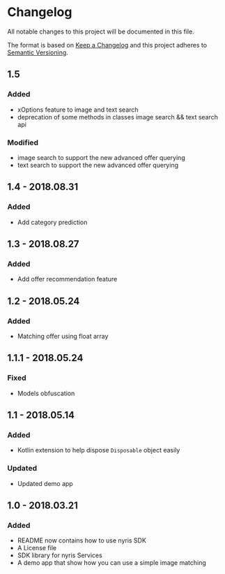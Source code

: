# Changelog
All notable changes to this project will be documented in this file.

The format is based on [Keep a Changelog](http://keepachangelog.com/en/1.0.0/)
and this project adheres to [Semantic Versioning](http://semver.org/spec/v2.0.0.html).

## 1.5
### Added
- xOptions feature to image and text search
- deprecation of some methods in classes image search && text search api

### Modified
- image search to support the new advanced offer querying
- text search to support the new advanced offer querying

## 1.4 - 2018.08.31
### Added
- Add category prediction

## 1.3 - 2018.08.27
### Added
- Add offer recommendation feature

## 1.2 - 2018.05.24
### Added
- Matching offer using float array

## 1.1.1 - 2018.05.24
### Fixed
- Models obfuscation 
 
## 1.1 - 2018.05.14
### Added
- Kotlin extension to help dispose `Disposable` object easily

### Updated
- Updated demo app

## 1.0 - 2018.03.21
### Added
- README now contains how to use nyris SDK
- A License file
- SDK library for nyris Services
- A demo app that show how you can use a simple image matching